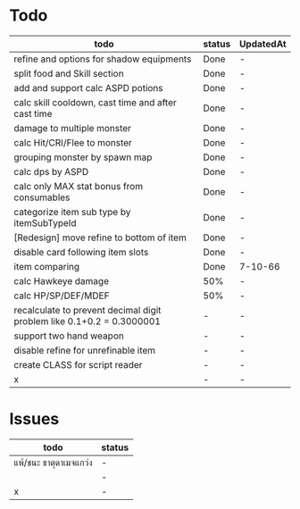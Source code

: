 # Todo

| todo                                                                  | status | UpdatedAt |
| --------------------------------------------------------------------- | ------ | --------- |
| refine and options for shadow equipments                              | Done   | -         |
| split food and Skill section                                          | Done   | -         |
| add and support calc ASPD potions                                     | Done   | -         |
| calc skill cooldown, cast time and after cast time                    | Done   | -         |
| damage to multiple monster                                            | Done   | -         |
| calc Hit/CRI/Flee to monster                                          | Done   | -         |
| grouping monster by spawn map                                         | Done   | -         |
| calc dps by ASPD                                                      | Done   | -         |
| calc only MAX stat bonus from consumables                             | Done   | -         |
| categorize item sub type by itemSubTypeId                             | Done   | -         |
| [Redesign] move refine to bottom of item                              | Done   | -         |
| disable card following item slots                                     | Done   | -         |
| item comparing                                                        | Done   | 7-10-66   |
| calc Hawkeye damage                                                   | 50%    | -         |
| calc HP/SP/DEF/MDEF                                                   | 50%    | -         |
| recalculate to prevent decimal digit problem like 0.1+0.2 = 0.3000001 | -      | -         |
| support two hand weapon                                               | -      | -         |
| disable refine for unrefinable item                                   | -      | -         |
| create CLASS for script reader                                        | -      | -         |
| x                                                                     | -      | -         |

# Issues

| todo                   | status |
| ---------------------- | ------ |
| แพ้/ชนะ ธาตุดาเมจแกว่ง | -      |
|                        | -      |
| x                      | -      |

